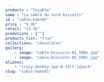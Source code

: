 ```yaml
---
products : "lesable"
name : "Le sablé du nord biscuits"
id : "sable-bahn01"
price : "9.95"
retail: "13.56"
promotions : [""]
products_list: "true"
collections: "chocolates"
gallery: 
    - image: "sable-biscuits-01_590x.jpg"
    - image: "sable-biscuits-02_590x.jpg"
aliases: 
    - "crazy-donkey-ipa-0-33lt-12pack"
slug: "sable-bahn01"
---
```

